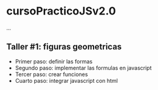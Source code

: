 # cursoPracticoJSv2.0

...

## Taller #1: figuras geometricas

- Primer paso: definir las formas
- Segundo paso: implementar las formulas
en javascript
- Tercer paso: crear funciones
- Cuarto paso: integrar javascript con html
